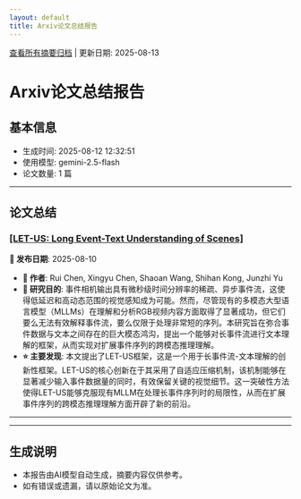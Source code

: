 ```yaml
---
layout: default
title: Arxiv论文总结报告
---
```


[查看所有摘要归档](archive.md) | 更新日期: 2025-08-13

# Arxiv论文总结报告

## 基本信息
- 生成时间: 2025-08-12 12:32:51
- 使用模型: gemini-2.5-flash
- 论文数量: 1 篇

---

## 论文总结

### [[LET-US: Long Event-Text Understanding of Scenes]](http://arxiv.org/abs/2508.07401v1)
<!-- 2025-08-10 -->
**📅 发布日期**: 2025-08-10

*   **👥 作者**: Rui Chen, Xingyu Chen, Shaoan Wang, Shihan Kong, Junzhi Yu
*   **🎯 研究目的**: 事件相机输出具有微秒级时间分辨率的稀疏、异步事件流，这使得低延迟和高动态范围的视觉感知成为可能。然而，尽管现有的多模态大型语言模型（MLLMs）在理解和分析RGB视频内容方面取得了显著成功，但它们要么无法有效解释事件流，要么仅限于处理非常短的序列。本研究旨在弥合事件数据与文本之间存在的巨大模态鸿沟，提出一个能够对长事件流进行文本理解的框架，从而实现对扩展事件序列的跨模态推理理解。
*   **⭐ 主要发现**: 本文提出了LET-US框架，这是一个用于长事件流-文本理解的创新性框架。LET-US的核心创新在于其采用了自适应压缩机制，该机制能够在显著减少输入事件数据量的同时，有效保留关键的视觉细节。这一突破性方法使得LET-US能够克服现有MLLM在处理长事件序列时的局限性，从而在扩展事件序列的跨模态推理理解方面开辟了新的前沿。

---

---

## 生成说明
- 本报告由AI模型自动生成，摘要内容仅供参考。
- 如有错误或遗漏，请以原始论文为准。